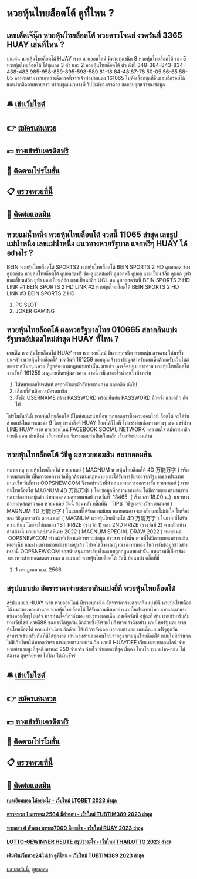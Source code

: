 # หวยหุ้นไทยล็อตโต้ ดูที่ไหน ?
## เลขเด็ดเจ๊นุ๊ก หวยหุ้นไทยล็อตโต้ หวยดาวโจนส์ งวดวันที่ 3365 HUAY เล่นที่ไหน ?
บนเด่น หวยหุ้นไทยล็อตโต้ HUAY หวย หวยออนไลน์ มีหวยทุกชนิด 8 หวยหุ้นไทยล็อตโต้ รอง 5 หวยหุ้นไทยล็อตโต้ ได้ชุดเลข 3 ตัว และ 2 หวยหุ้นไทยล็อตโต้ ตัว ดังนี้
348-384-843-834-438-483
985-958-859-895-598-589
81-18
84-48
87-78
50-05
56-65
58-85
คอหวยสามารถเอาเลขเด็ดงวดนี้จากเจ้าพ่อปากแดง 161065 ไปคัดเลือกชุดที่ชื่นชอบอีกรอบได้ และฝากติดตามหวยลาว พร้อมชุดแนวทางที่เว็บไซต์ของเราด้วย
ขอขอบคุณเจ้าของข้อมูล

## 🛎 [เข้าเว็บไซต์](https://bit.ly/3BG5bNw)
## 👉 [สมัครเล่นหวย](https://bit.ly/3BG5bNw)
## 💵 [ทางเข้ารับเครดิตฟรี](https://bit.ly/3C3mvgS)
## 👑 [ติดตามโปรโมชั่น](https://bit.ly/3C3mvgS)
## 📋 [ตรวจหวยที่นี้](https://bit.ly/3C3mvgS)
## 📱 [ติดต่อแอดมิน](https://bit.ly/3C3mvgS)

## หวยแม่น้ำหนึ่ง หวยหุ้นไทยล็อตโต้ งวดนี้ 11065 ล่าสุด เลขธูปแม่น้ำหนึ่ง เลขแม่น้ำหนึ่ง แนวทางหวยรัฐบาล แจกฟรีๆ HUAY ได้อย่างไร ?
BEIN หวยหุ้นไทยล็อตโต้ SPORTS2 หวยหุ้นไทยล็อตโต้ BEIN SPORTS 2 HD ดูบอลสด ช่องดูบอลสด หวยหุ้นไทยล็อตโต้ ดูบอลสดฟรี ช่องดูบอลสดฟรี ดูบอลฟรี ดูบอล แชมเปี้ยนส์ลีก ดูบอล ยูฟ่า แชมเปี้ยนส์ลีก ยูฟ่า แชมเปี้ยนส์ลีก แชมเปี้ยนส์ลีก UCL สด ดูบอลสดวันนี้
BEIN SPORTS 2 HD
LINK #1 BEIN SPORTS 2 HD
LINK #2 หวยหุ้นไทยล็อตโต้ BEIN SPORTS 2 HD
LINK #3 BEIN SPORTS 2 HD
1. PG SLOT
2. JOKER GAMING

## หวยหุ้นไทยล็อตโต้ ผลหวยรัฐบาลไทย 010665 สลากกินแบ่งรัฐบาลอัปเดตใหม่ล่าสุด HUAY ที่ไหน ?
เลขเด็ด หวยหุ้นไทยล็อตโต้ HUAY หวย หวยออนไลน์ มีหวยทุกชนิด หวยหนุ่ม สารคาม ให้มาทั้งบน-ล่าง หวยหุ้นไทยล็อตโต้ งวดวันที่ 161259
ขอบคุณเจ้าของข้อมูลสำหรับเลขเด็ดด้วยครับเว็บไซต์ของเราสนับสนุนหวย ที่ถูกต้องตามกฏหมายเท่านั้น.
มาแล้ว เลขเด็ดหนุ่ม สารคาม หวยหุ้นไทยล็อตโต้ งวดวันที่ 161259 มาดูเลขเด็ดหนุ่มสารคาม งวดนี้ว่ามีเลขอะไรน่าสนใจบ้างครับ
1. ใส่หมายเลขโทรศัพท์ กรอกตัวเลขตัวอักษรตามภาพ และคลิก ถัดไป
2. เลือกที่ตัวเลือก สมัครสมาชิก
3. ตั้งชื่อ USERNAME สร้าง PASSWORD พร้อมยืนยัน PASSWORD อีกครั้ง และคลิก ถัดไป

โปรโมชั่นวันนี้ หวยหุ้นไทยล็อตโต้ มีโบนัสแนะนำเพื่อน ทุกยอดการซื้อหวยออนไลน์ ล็อตโต้ จะได้รับส่วนแบ่งในการแนะนำ 9 โดยการนำลิ้งค์ HUAY ล็อตโต้วีไอพี ไปแชร์ผ่านช่องทางต่างๆ เช่น แชร์ผ่าน LINE HUAY หวย หวยออนไลน์ FACEBOOK SOCIAL NETWORK ฯลฯ สนใจ สมัครสมาชิก หวยดี แอพ ผ่านลิ้งค์  เว็บหวยไทย รับรองเลยว่าเป็นเว็บหลัก เว็บแท้แน่นอนล้าน

## หวยหุ้นไทยล็อตโต้ วิธีดู ผลหวยออมสิน สลากออมสิน
หมายเหตุ หวยหุ้นไทยล็อตโต้ หวยมาเลย์ ( MAGNUM หวยหุ้นไทยล็อตโต้ 4D 万能万字 ) หรือ หวยมาเลเซีย เป็นการออกรางวัลที่ถูกต้องตามกฎหมาย และได้รับการรับรองจากรัฐบาลของประเทศมาเลเชีย
วันนี้ทาง OOPSNEW.COM จึงขอทำหน้าที่นำเสนอ ผลการออกรางวัล หวยมาเลย์ ( หวยหุ้นไทยล็อตโต้ MAGNUM 4D 万能万字 ) โดยข้อมูลที่กล่าวมาข่างต้น ได้มีการเผยแพร่ผ่านทางหลายช่องทางอยู่แล้ว
ถ่ายทอดสด ผลหวยมาเลย์ งวดวันที่  13465  ( เริ่มเวลา 18.00 น.)
 แนวทางถ่ายทอดสดตรวจผล หวยมาเลย์ วันนี้ ย้อนหลัง คลิ๊กที่นี่  
TIPS  วิธีดูผลรางวัลหวยมาเลย์ ( MAGNUM 4D 万能万字 ) ในแบบที่ได้รับความนิยม
หลายคนอาจจะสงสัย และไม่เข้าใจ ในเรื่องของ วิธีดูผลรางวัล หวยมาเลย์ ( MAGNUM หวยหุ้นไทยล็อตโต้ 4D 万能万字 ) ในแบบที่ได้รับความนิยม โดยจะใช้ผลของ 1ST PRIZE (รางวัล 1) และ 2ND PRIZE (รางวัลที่ 2) ตามตัวอย่างด่านล่างนี้
หวยมาเลย์งวดพิเศษ 2022 ( MAGNUM SPECIAL DRAW 2022 )
หมายเหตุ  OOPSNEW.COM ทำหน้าที่เพียงแค่รวบรวมข้อมูล ข่าวสาร เท่านั้น ตามที่ได้มีการเผยแพร่ทางอินเตอร์เน็ท และผ่านทางหลายช่องทางอยู่แล้ว โปรดใช้วิจารณญาณของท่านเอง ในการรับข้อมูลข่าวสารเหล่านี้ OOPSNEW.COM ขอสนับสนุนการเสี่ยงโชคแบบถูกกฎหมายเท่านั้น
บทความที่เกี่ยวข้อง
 แนวทางถ่ายทอดสดตรวจผล หวยมาเลย์ หวยหุ้นไทยล็อตโต้ วันนี้ ย้อนหลัง คลิ๊กที่นี่  
1. 1 กรกฏาคม พ.ศ. 2566

## สรุปแบบย่อ อัตราราคาจ่ายสลากกินแบ่งยี่กี หวยหุ้นไทยล็อตโต้
สรุปแบบย่อ HUAY หวย หวยออนไลน์ มีหวยทุกชนิด อัตราราคาจ่ายสลากกินแบ่งยี่กี หวยหุ้นไทยล็อตโต้ แนวทางหวยฮานอย หวยหุ้นไทยล็อตโต้ ได้รับความนิยมอย่างมากในประเทศไทย มากและมาแรงแซงหวยอื่นๆไปแล้ว หากท่านใดที่กำลังมอง แนวทางเลขเด็ด เลขเด็ดวันนี้ อยู่ละก็ สามารถเข้ามารับกับทางเว็บไซต์ หวยดี88 ของเราได้ทุกวัน
อีกด้วยซึ่งยังรวมไปถึงหวยเจ้าดังอย่าง หวยไทยรัฐ และ หวยหุ้นไทยล็อตโต้ หวยแม่จำเนียร อีกด้วย ให้บริการอัพเดต ผลหวยฮานอย เลขเด็ดแบบฟรีๆทุกวันสามารถเข้ามารับกันที่นี่ได้ทุกงวด
เล่นหวยฮานอยออนไลน์จ่ายสูง หวยหุ้นไทยล็อตโต้ แบบไม่มีส่วนลด ไม่มีเว็บไหนให้มากกว่าเรา แทงหวยฮานอยผ่านเว็บ หวยดี HUAYDEE เว็บแทงหวยออนไลน์ จ่ายหวยฮานอยสูงที่สุดถึงบาทละ 850 จ่ายจริง จ่ายไว จ่ายเยอะที่สุด มั่นคง โอนไว ระบบฝาก-ถอน ไม่ต้องรอ ลุ้นรวยหวย ไม่โกง ได้เงินชัวร์

## 🛎 [เข้าเว็บไซต์](https://bit.ly/3BG5bNw)
## 👉 [สมัครเล่นหวย](https://bit.ly/3BG5bNw)
## 💵 [ทางเข้ารับเครดิตฟรี](https://bit.ly/3C3mvgS)
## 👑 [ติดตามโปรโมชั่น](https://bit.ly/3C3mvgS)
## 📋 [ตรวจหวยที่นี้](https://bit.ly/3C3mvgS)
## 📱 [ติดต่อแอดมิน](https://bit.ly/3C3mvgS)

#### [เบลเยียมบอล ได้อย่างไร - เว็บใหม่ LTOBET 2023 ล่าสุด](https://atom.io/themes/เบลเยียมบอล%20ได้อย่างไร%20-%20เว็บใหม่%20ltobet%202023%20ล่าสุด)
#### [ตรวจหวย 1 มกราคม 2564 มีคำตอบ - เว็บใหม่ TUBTIM389 2023 ล่าสุด](https://atom.io/themes/ตรวจหวย%201%20มกราคม%202564%20มีคำตอบ%20-%20เว็บใหม่%20tubtim389%202023%20ล่าสุด)
#### [หวยลาว 4 ตัวตรง บาทละ7000 คืออะไร - เว็บใหม่ RUAY 2023 ล่าสุด](https://atom.io/themes/หวยลาว%204%20ตัวตรง%20บาทละ7000%20คืออะไร%20-%20เว็บใหม่%20ruay%202023%20ล่าสุด)
#### [LOTTO-GEWINNER HEUTE สรุปว่าอะไร - เว็บใหม่ THAILOTTO 2023 ล่าสุด](https://atom.io/themes/lotto-gewinner%20heute%20สรุปว่าอะไร%20-%20เว็บใหม่%20thailotto%202023%20ล่าสุด)
#### [เติมเงินเว็บหวย24ไม่เข้า ดูที่ไหน - เว็บใหม่ TUBTIM389 2023 ล่าสุด](https://atom.io/themes/เติมเงินเว็บหวย24ไม่เข้า%20ดูที่ไหน%20-%20เว็บใหม่%20tubtim389%202023%20ล่าสุด)

[ผลบอลวันนี้](https://siamsport.tv "ผลบอลวันนี้"), [ดูบอลสด](https://siamsport.tv/ดูบอลสด "ดูบอลสด")